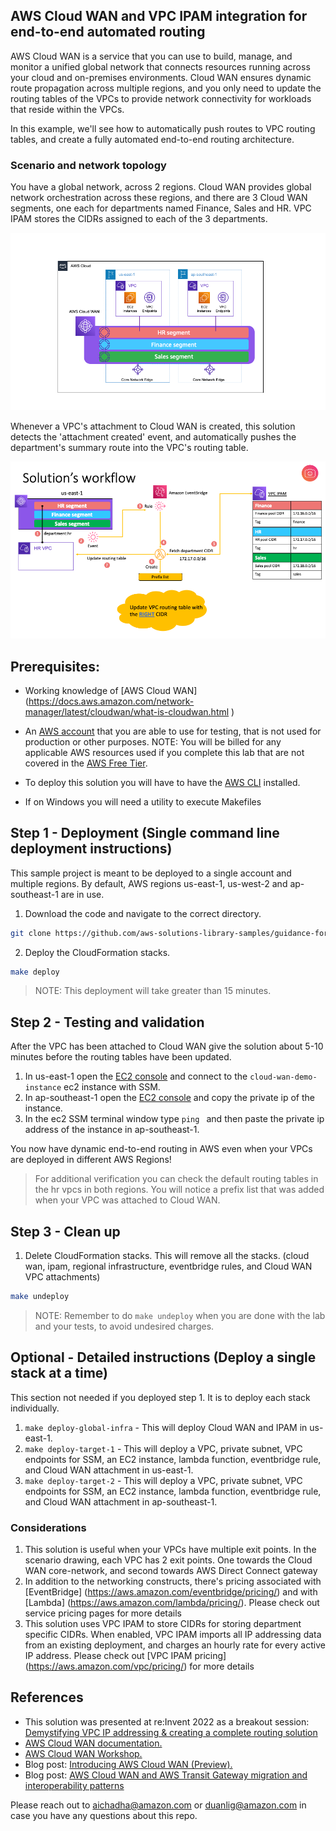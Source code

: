 ## AWS Cloud WAN and VPC IPAM integration for end-to-end automated routing

AWS Cloud WAN is a service that you can use to build, manage, and monitor a unified global network that connects resources running across your cloud and on-premises environments. Cloud WAN ensures dynamic route propagation across multiple regions, and you only need to update the routing tables of the VPCs to provide network connectivity for workloads that reside within the VPCs.

In this example, we'll see how to automatically push routes to VPC routing tables, and create a fully automated end-to-end routing architecture.

### Scenario and network topology

You have a global network, across 2 regions. Cloud WAN provides global network orchestration across these regions, and there are 3 Cloud WAN segments, one each for departments named Finance, Sales and HR. VPC IPAM stores the CIDRs assigned to each of the 3 departments.

![Cloud WAN Infrastructure](./img/cloud-wan-demo.png)

Whenever a VPC's attachment to Cloud WAN is created, this solution detects the 'attachment created' event, and automatically pushes the department's summary route into the VPC's routing table.

![Cloud WAN Solution](./img/solution.png)

## Prerequisites:

- Working knowledge of [AWS Cloud WAN] (https://docs.aws.amazon.com/network-manager/latest/cloudwan/what-is-cloudwan.html
)
- An [AWS account](https://signin.aws.amazon.com/signin?redirect_uri=https%3A%2F%2Fportal.aws.amazon.com%2Fbilling%2Fsignup%2Fresume&client_id=signup&code_challenge_method=SHA-256&code_challenge=0HQWGyGWYR-1yDUXafaSt2wlhL8OZGAHfZx3sDZN4mE) that you are able to use for testing, that is not used for production or other purposes. NOTE: You will be billed for any applicable AWS resources used if you complete this lab that are not covered in the [AWS Free Tier](https://aws.amazon.com/free/?all-free-tier.sort-by=item.additionalFields.SortRank&all-free-tier.sort-order=asc&awsf.Free%20Tier%20Types=*all&awsf.Free%20Tier%20Categories=*all).

- To deploy this solution you will have to have the [AWS CLI](https://docs.aws.amazon.com/cli/latest/userguide/getting-started-install.html) installed.

- If on Windows you will need a utility to execute Makefiles 

## Step 1 - Deployment (Single command line deployment instructions)

This sample project is meant to be deployed to a single account and multiple regions. By default, AWS regions us-east-1, us-west-2 and ap-southeast-1 are in use.

1. Download the code and navigate to the correct directory. 

```bash
git clone https://github.com/aws-solutions-library-samples/guidance-for-end-to-end-fully-automated-global-network-on-aws.git && cd guidance-for-end-to-end-fully-automated-global-network-on-aws
```

2. Deploy the CloudFormation stacks.

```bash
make deploy
```

>NOTE: This deployment will take greater than 15 minutes.

## Step 2 - Testing and validation

After the VPC has been attached to Cloud WAN give the solution about 5-10 minutes before the routing tables have been updated. 

1. In us-east-1 open the [EC2 console](https://us-east-1.console.aws.amazon.com/ec2/home?region=us-east-1#Instances:instanceState=running) and connect to the `cloud-wan-demo-instance` ec2 instance with SSM. 
2. In ap-southeast-1 open the [EC2 console](https://ap-southeast-1.console.aws.amazon.com/ec2/home?region=ap-southeast-1#Instances:instanceState=running) and copy the private ip of the instance. 
3. In the ec2 SSM terminal window type `ping ` and then paste the private ip address of the instance in ap-southeast-1.

You now have dynamic end-to-end routing in AWS even when your VPCs are deployed in different AWS Regions!

>For additional verification you can check the default routing tables in the hr vpcs in both regions. You will notice a prefix list that was added when your VPC was attached to Cloud WAN.  

## Step 3 - Clean up

1. Delete CloudFormation stacks. This will remove all the stacks. (cloud wan, ipam, regional infrastructure, eventbridge rules, and Cloud WAN VPC attachments)

```bash
make undeploy
```

>NOTE: Remember to do `make undeploy` when you are done with the lab and your tests, to avoid undesired charges.

## Optional - Detailed instructions (Deploy a single stack at a time)

This section not needed if you deployed step 1. It is to deploy each stack individually. 

1. `make deploy-global-infra` - This will deploy Cloud WAN and IPAM in us-east-1. 
2. `make deploy-target-1` - This will deploy a VPC, private subnet, VPC endpoints for SSM, an EC2 instance, lambda function, eventbridge rule, and Cloud WAN attachment in us-east-1. 
3. `make deploy-target-2` - This will deploy a VPC, private subnet, VPC endpoints for SSM, an EC2 instance, lambda function, eventbridge rule, and Cloud WAN attachment in ap-southeast-1.

### Considerations
1. This solution is useful when your VPCs have multiple exit points. In the scenario drawing, each VPC has 2 exit points. One towards the Cloud WAN core-network, and second towards AWS Direct Connect gateway
2. In addition to the networking constructs, there's pricing associated with [EventBridge] (https://aws.amazon.com/eventbridge/pricing/) and with [Lambda] (https://aws.amazon.com/lambda/pricing/). Please check out service pricing pages for more details
3. This solution uses VPC IPAM to store CIDRs for storing department specific CIDRs. When enabled, VPC IPAM imports all IP addressing data from an existing deployment, and charges an hourly rate for every active IP address. Please check out [VPC IPAM pricing] (https://aws.amazon.com/vpc/pricing/) for more details


## References

- This solution was presented at re:Invent 2022 as a breakout session: [Demystifying VPC IP addressing & creating a complete routing solution](https://www.youtube.com/watch?v=rvJMCdjSZxU)
- [AWS Cloud WAN documentation.](https://docs.aws.amazon.com/network-manager/latest/cloudwan/what-is-cloudwan.html)
- [AWS Cloud WAN Workshop.](https://catalog.workshops.aws/cloudwan/en-US)
- Blog post: [Introducing AWS Cloud WAN (Preview).](https://aws.amazon.com/blogs/networking-and-content-delivery/introducing-aws-cloud-wan-preview/)
- Blog post: [AWS Cloud WAN and AWS Transit Gateway migration and interoperability patterns](https://aws.amazon.com/blogs/networking-and-content-delivery/aws-cloud-wan-and-aws-transit-gateway-migration-and-interoperability-patterns/)

Please reach out to aichadha@amazon.com or duanlig@amazon.com in case you have any questions about this repo.
